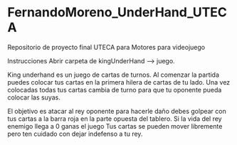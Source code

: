 # FernandoMoreno_UnderHand_UTECA
Repositorio de proyecto final UTECA para Motores para videojuego


Instrucciones
Abrir carpeta de kingUnderHand --> juego.

King underhand es un juego de cartas de turnos.
Al comenzar la partida puedes colocar tus cartas en la primera hilera de cartas de tu lado. 
Una vez colocadas todas tus cartas cambia de turno para que tu oponente pueda colocar las suyas.


El objetivo es atacar al rey oponente para hacerle daño debes golpear con tus cartas a la barra roja en la parte opuesta del tablero.
Si la vida del rey enemigo llega a 0 ganas el juego
Tus cartas se pueden mover libremente pero ten cuidado con dejar indefenso a tu rey.

